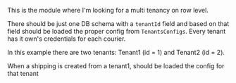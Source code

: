 This is the module where I'm looking for a multi tenancy on row level.

There should be just one DB schema with a `tenantId` field
and based on that field should be loaded the proper config from `TenantsConfigs`.
Every tenant has it own's credentials for each courier.

In this example there are two tenants: Tenant1 (id = 1) and Tenant2 (id = 2).

When a shipping is created from a tenant1, should be loaded the config for that tenant
